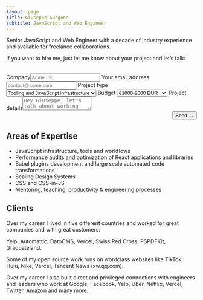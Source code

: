 ```yaml
---
layout: page
title: Giuseppe Gurgone
subtitle: JavaScript and Web Engineer
---
```


Senior JavaScript and Web Engineer with a decade of industry experience and available for freelance collaborations.

If you want to hire me, just let me know about your project and let’s talk:

<form action="https://contact-form-fn.vercel.app/api" method="post" class="Form" style="margin: 2rem auto">
  <label
    >Company<input type="text" name="company" placeholder="Acme Inc." required
  /></label>
  <label
    >Your email address<input
      type="email"
      name="email"
      placeholder="contact@acme.com"
      required
  /></label>
  <label>
    Project type
    <select name="project" required>
      <option value="Infra">Tooling and JavaScript infrastructure</option>
      <option value="Audit">Performance or Codebase Audit</option>
      <option value="Product">Product Development</option>
      <option value="Other">Other</option>
    </select>
  </label>
  <label>
    Budget
    <select name="budget" required>
      <option value="€1000-3000 EUR">€1000-2000 EUR</option>
      <option value="€3000-5000 EUR">€3000-5000 EUR</option>
      <option value="€5000-10000 EUR">€5000-10000 EUR</option>
      <option value="€10000+ EUR">€10000+ EUR</option>
    </select>
  </label>
  <label
    >Project details<textarea
      name="message"
      placeholder="Hey Giuseppe, let's talk about working together!"
      required
    ></textarea
  ></label>

<div style="display: flex; justify-content: flex-end">
  <button>Send<span aria-hidden="true"> →</span></button>
</div>
</form>

## Areas of Expertise

- JavaScript infrastructure, tools and workflows
- Performance audits and optimization of React applications and libraries
- Babel plugins development and large scale automated code transformations
- Scaling Design Systems
- CSS and CSS-in-JS
- Mentoring, teaching, productivity & engineering processes

## Clients

Over my career I lived in five different countries and worked for great companies and with great customers:

Yelp, Automattic, DatoCMS, Vercel, Swiss Red Cross, PSPDFKit, Graduateland.

Some of my open source work runs on wordclass websites like TikTok, Hulu, Nike, Vercel, Tencent News (xw.qq.com).

Over my career I also built direct and privileged connections with engineers and leaders who work at Google, Facebook, Yelp, Uber, Netflix, Vercel, Twitter, Amazon and many more.

<script>
  document.querySelector('.Form').addEventListener('submit', event => {
    event.preventDefault()
    const confirmcode = Math.random().toString(36).replace(/[^a-z]+/g, '').substr(0, 5)
    const typedcode = window.prompt(`Please confirm by typing the following code:
    ${confirmcode}
    `)

    if (confirmcode !== typedcode.trim()) {
      alert('Wrong code. Please try again.')
      return
    }

    const button = event.target.querySelector('button')
    button.disabled = true

    fetch(event.target.action, {
      method: 'POST',
      headers: {
        "content-type": "application/json"
      },
      body: JSON.stringify(Object.fromEntries(new FormData(event.target)))
    }).then(response => {
      button.disabled = false
      if (!response.ok) {
        if (gtag) {
          gtag("event", "contact_error", {
            "event_category": "error",
            "event_label": "contact error",
            "value": `${response.status} ${response.statusText}`
          })
        }
        throw new Error()
      }
      const success = document.createElement('p')
      success.classList.add('Note')
      success.innerHTML = 'Thank you for contacting me! I will get back to you as soon as possible.<br>Have a great day!'
      event.target.replaceWith(success)
    }).catch(() => {
      button.disabled = false
      alert(`⚠ Something went wrong. Please contact me at ${atob('Y29udGFjdEBnZ3VyZ29uZS5jb20')}`)
    })
  })
</script>
